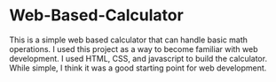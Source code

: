 # Web-Based-Calculator
This is a simple web based calculator that can handle basic math operations. 
I used this project as a way to become familiar with web development. I used HTML, CSS, and javascript to build the calculator. While simple, I think it was a good starting point for web development.
